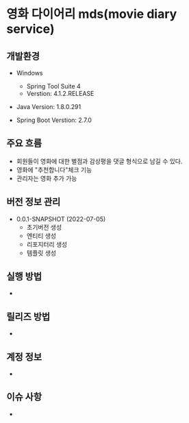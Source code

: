 # 영화 다이어리 mds(movie diary service)

## 개발환경
- Windows
	- Spring Tool Suite 4
	- Verstion: 4.1.2.RELEASE
	
- Java Version: 1.8.0.291
- Spring Boot Verstion: 2.7.0

## 주요 흐름
- 회원들이 영화에 대한 별점과 감상평을 댓글 형식으로 남길 수 있다.
- 영화에 "추천합니다"체크 기능
- 관리자는 영화 추가 가능

## 버전 정보 관리
- 0.0.1-SNAPSHOT (2022-07-05)
	- 초기버전 생성
	- 엔티티 생성
	- 리포지터리 생성
	- 템플릿 생성
## 실행 방법
-

## 릴리즈 방법
-

## 계정 정보
-

## 이슈 사항
-


